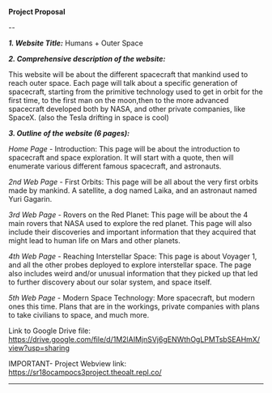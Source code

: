 **Project Proposal**

--

***1. Website Title:***
Humans + Outer Space

***2. Comprehensive description of the website:***

This website will be about the different spacecraft that mankind used to reach outer space. Each page will talk about a specific generation of spacecraft, starting from the primitive technology used to get in orbit for the first time, to the first man on the moon,then to the more advanced spacecraft developed both by NASA, and other private companies, like SpaceX. (also the Tesla drifting in space is cool)

***3. Outline of the website (6 pages):***

*Home Page* - Introduction:
This page will be about the introduction to spacecraft and space exploration.
It will start with a quote, then will enumerate various different famous spacecraft, and astronauts.

*2nd Web Page* - First Orbits:
This page will be all about the very first orbits made by mankind. A satellite, a dog named Laika, and an astronaut named Yuri Gagarin.

*3rd Web Page* - Rovers on the Red Planet:
This page will be about the 4 main rovers that NASA used to explore the red planet. This page will also include their discoveries and important information that they acquired that might lead to human life on Mars and other planets.

*4th Web Page* - Reaching Interstellar Space:
This page is about Voyager 1, and all the other probes deployed to explore interstellar space. The page also includes weird and/or unusual information that they picked up that led to further discovery about our solar system, and space itself.

*5th Web Page* - Modern Space Technology:
More spacecraft, but modern ones this time. Plans that are in the workings, private companies with plans to take civilians to space, and much more.

Link to Google Drive file: 
https://drive.google.com/file/d/1M2lAIMjnSVj6gENWthOgLPMTsbSEAHmX/view?usp=sharing

IMPORTANT- Project Webview link: https://sr18ocampocs3project.theoalt.repl.co/

****
